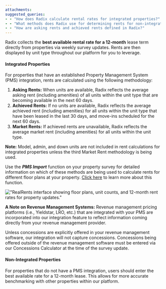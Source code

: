 ```yaml
---
attachments: 
suggested_queries:
- - "How does Radix calculate rental rates for integrated properties?"
- - "What methods does Radix use for determining rents for non-integrated properties?"
- - "How are asking rents and achieved rents defined in Radix?"
---
```

Radix collects the **best available rental rate for a 12-month** lease term directly from properties via weekly survey updates. Rents are then displayed by unit type throughout our platform for you to leverage.

#### Integrated Properties

For properties that have an established Property Management System (PMS) integration, rents are calculated using the following methodology:

1. **Asking Rents:** When units are available, Radix reflects the average asking rent (including amenities) of all units within the unit type that are becoming available in the next 60 days.
2. **Achieved Rents:** If no units are available, Radix reflects the average achieved rent (including amenities) for all units within the unit type that have been leased in the last 30 days, and move-ins scheduled for the next 60 days.
3. **Market Rents:** If achieved rents are unavailable, Radix reflects the average market rent (including amenities) for all units within the unit type.

**Note:** Model, admin, and down units are not included in rent calculations for integrated properties unless the third Market Rent methodology is being used.

Use the ***PMS Import*** function on your property survey for detailed information on which of these methods are being used to calculate rents for different floor plans at your property. [Click here](https://help.radix.com/hc/en-us/articles/27994992281869-Updating-Your-Integrated-Property-Survey) to learn more about this function.

!["RealRents interface showing floor plans, unit counts, and 12-month rent rates for property updates."](attachments/32945520645773.png)

**A Note on Revenue Management Systems:** Revenue management pricing platforms (i.e., Yieldstar, LRO, etc.) that are integrated with your PMS are incorporated into our integration feature to reflect information coming directly from your revenue management provider. 

Unless concessions are explicitly offered in your revenue management software, our integration will not capture concessions. Concessions being offered outside of the revenue management software must be entered via our Concessions Calculator at the time of the survey update.

#### Non-Integrated Properties

For properties that do not have a PMS integration, users should enter the best available rate for a 12-month lease. This allows for more accurate benchmarking with other properties within our platform.